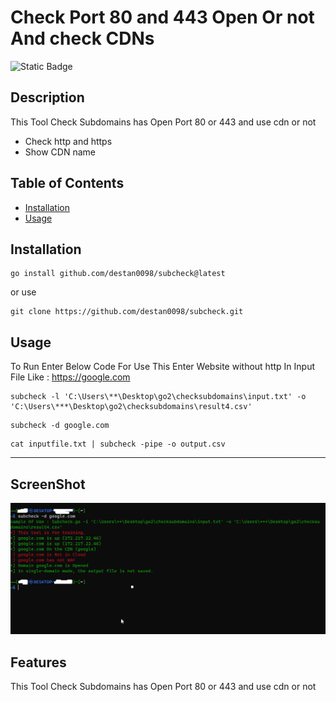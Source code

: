 ﻿# Check Port 80 and 443 Open Or not And check CDNs
![Static Badge](https://img.shields.io/badge/Go-100%25-brightgreen)
## Description

This Tool Check Subdomains has Open Port 80 or 443 and use cdn or not



- Check http and https
- Show CDN name


## Table of Contents 


- [Installation](#installation)
- [Usage](#usage)


## Installation

```
go install github.com/destan0098/subcheck@latest
```
or use
```
git clone https://github.com/destan0098/subcheck.git

```

## Usage

To Run Enter Below Code
For Use This Enter Website without http  In Input File
Like : https://google.com

```
subcheck -l 'C:\Users\**\Desktop\go2\checksubdomains\input.txt' -o 'C:\Users\***\Desktop\go2\checksubdomains\result4.csv'

```
```
subcheck -d google.com 
```
```
cat inputfile.txt | subcheck -pipe -o output.csv
```




---

## ScreenShot

![IP Show](/screenShot.png?raw=true "Subcheck")


## Features

This Tool Check Subdomains has Open Port 80 or 443 and use cdn or not


